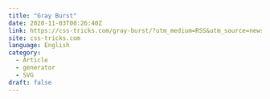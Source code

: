 ```yaml
---
title: "Gray Burst"
date: 2020-11-03T00:26:40Z
link: https://css-tricks.com/gray-burst/?utm_medium=RSS&utm_source=news.12bit.vn
site: css-tricks.com
language: English
category:
  - Article
  - generator
  - SVG
draft: false
---
```

